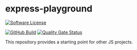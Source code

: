 # express-playground

[![Software License](https://img.shields.io/badge/license-MIT-green.svg)](LICENSE)

[![GitHub Build](https://github.com/milan-miscevic/js-skeleton/workflows/Test/badge.svg?branch=master)](https://github.com/milan-miscevic/js-skeleton/actions)
[![Quality Gate Status](https://sonarcloud.io/api/project_badges/measure?project=milan-miscevic_js-skeleton&metric=alert_status)](https://sonarcloud.io/dashboard?id=milan-miscevic_js-skeleton)

This repository provides a starting point for other JS projects.
